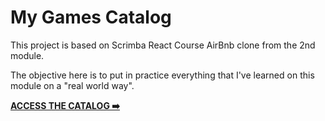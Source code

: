 # My Games Catalog
This project is based on Scrimba React Course AirBnb clone from the 2nd module.

The objective here is to put in practice everything that I've learned on this module on a "real world way".

<a href="https://flou-ainan.github.io/my-games-catalog/"><b>ACCESS THE CATALOG ➡️<b></a>